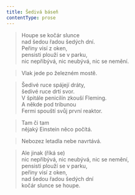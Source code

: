 ```yaml
---
title: Šedivá báseň
contentType: prose
---
```


> Houpe se kočár slunce  
> nad šedou řadou šedých dní.  
> Peřiny visí z oken,  
> pensisti plouží se v parku,  
> nic nepřibývá, nic neubývá, nic se nemění.

  

> Vlak jede po železném mostě.

  

> Šedivé ruce spájejí dráty,  
> šedivé ruce drtí svor.  
> V špitále penicilín zkouší Fleming.  
> A někde pod tribunou  
> Fermi spouští svůj první reaktor.

  

> Tam či tam  
> nějaký Einstein něco počítá.

  

> Nebozez letadla nebe navrtává.

  

> Ale jinak (říká se)  
> nic nepřibývá, nic neubývá, nic se nemění,  
> pensisti plouží se v parku,  
> peřiny visí z oken,  
> nad šedou řadou šedých dní  
> kočár slunce se houpe.
